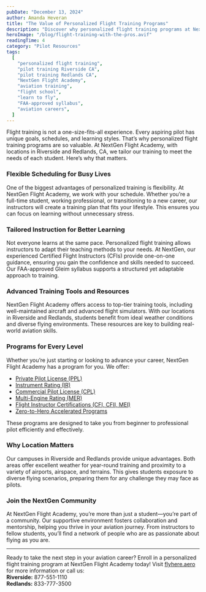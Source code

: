 ```yaml
---
pubDate: "December 13, 2024"
author: Amanda Heveran
title: "The Value of Personalized Flight Training Programs"
description: "Discover why personalized flight training programs at NextGen Flight Academy in Riverside and Redlands, CA, are essential for aspiring pilots. Flexible scheduling, expert instructors, and FAA-approved training make the difference."
heroImage: "/blog/flight-training-with-the-pros.avif"
readingTime: 4
category: "Pilot Resources"
tags:
  [
    "personalized flight training",
    "pilot training Riverside CA",
    "pilot training Redlands CA",
    "NextGen Flight Academy",
    "aviation training",
    "flight school",
    "learn to fly",
    "FAA-approved syllabus",
    "aviation careers",
  ]
---
```


Flight training is not a one-size-fits-all experience. Every aspiring pilot has unique goals, schedules, and learning styles. That’s why personalized flight training programs are so valuable. At NextGen Flight Academy, with locations in Riverside and Redlands, CA, we tailor our training to meet the needs of each student. Here’s why that matters.

### Flexible Scheduling for Busy Lives

One of the biggest advantages of personalized training is flexibility. At NextGen Flight Academy, we work with your schedule. Whether you’re a full-time student, working professional, or transitioning to a new career, our instructors will create a training plan that fits your lifestyle. This ensures you can focus on learning without unnecessary stress.

### Tailored Instruction for Better Learning

Not everyone learns at the same pace. Personalized flight training allows instructors to adapt their teaching methods to your needs. At NextGen, our experienced Certified Flight Instructors (CFIs) provide one-on-one guidance, ensuring you gain the confidence and skills needed to succeed. Our FAA-approved Gleim syllabus supports a structured yet adaptable approach to training.

### Advanced Training Tools and Resources

NextGen Flight Academy offers access to top-tier training tools, including well-maintained aircraft and advanced flight simulators. With our locations in Riverside and Redlands, students benefit from ideal weather conditions and diverse flying environments. These resources are key to building real-world aviation skills.

### Programs for Every Level

Whether you’re just starting or looking to advance your career, NextGen Flight Academy has a program for you. We offer:

- [Private Pilot License (PPL)](https://flyhere.aero/training-programs/private-pilot)
- [Instrument Rating (IR)](https://flyhere.aero/training-programs/instrument-rating)
- [Commercial Pilot License (CPL)](https://flyhere.aero/training-programs/commercial-pilot)
- [Multi-Engine Rating (MER)](https://flyhere.aero/training-programs/multi-engine-rating)
- [Flight Instructor Certifications (CFI, CFII, MEI)](https://flyhere.aero/training-programs/certified-flight-instructor)
- [Zero-to-Hero Accelerated Programs](https://flyhere.aero/new-to-flying)

These programs are designed to take you from beginner to professional pilot efficiently and effectively.

### Why Location Matters

Our campuses in Riverside and Redlands provide unique advantages. Both areas offer excellent weather for year-round training and proximity to a variety of airports, airspace, and terrains. This gives students exposure to diverse flying scenarios, preparing them for any challenge they may face as pilots.

### Join the NextGen Community

At NextGen Flight Academy, you’re more than just a student—you’re part of a community. Our supportive environment fosters collaboration and mentorship, helping you thrive in your aviation journey. From instructors to fellow students, you’ll find a network of people who are as passionate about flying as you are.

---

Ready to take the next step in your aviation career? Enroll in a personalized flight training program at NextGen Flight Academy today! Visit [flyhere.aero](https://flyhere.aero/) for more information or call us:  
**Riverside:** 877-551-1110  
**Redlands:** 833-777-3500
